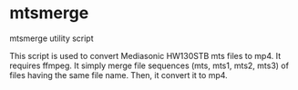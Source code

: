 # mtsmerge

mtsmerge utility script

This script is used to convert Mediasonic HW130STB mts files to mp4. It requires ffmpeg. It simply merge file sequences (mts, mts1, mts2, mts3) of files having the same file name. Then, it convert it to mp4.
